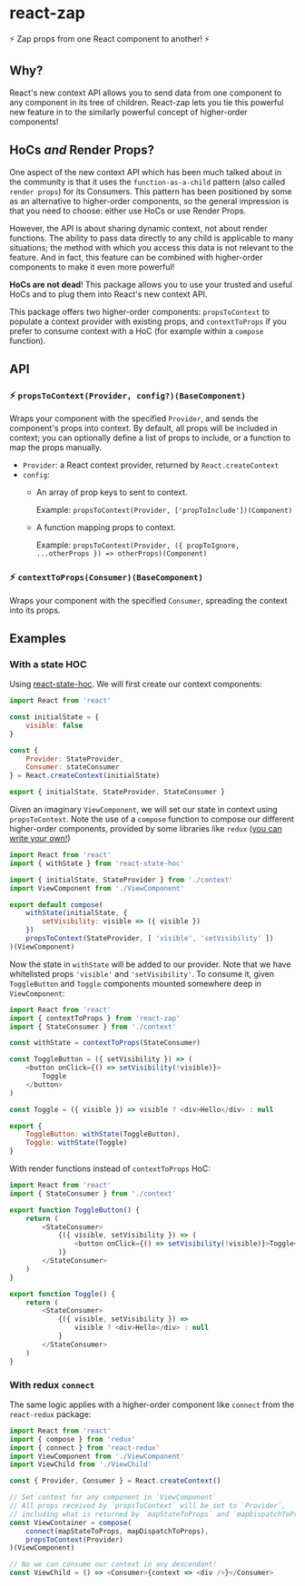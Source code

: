 # react-zap

:zap: Zap props from one React component to another! :zap:

## Why?

React's new context API allows you to send data from one component to any component in its tree of children. React-zap lets you tie this powerful new feature in to the similarly powerful concept of higher-order components!

## HoCs _and_ Render Props?

One aspect of the new context API which has been much talked about in the community is that it uses the `function-as-a-child` pattern (also called `render props`) for its Consumers. This pattern has been positioned by some as an alternative to higher-order components, so the general impression is that you need to choose: either use HoCs or use Render Props.

However, the API is about sharing dynamic context, not about render functions. The ability to pass data directly to any child is applicable to many situations; the method with which you access this data is not relevant to the feature. And in fact, this feature can be combined with higher-order components to make it even more powerful!

**HoCs are not dead**! This package allows you to use your trusted and useful HoCs and to plug them into React's new context API.

This package offers two higher-order components: `propsToContext` to populate a context provider with existing props, and `contextToProps` if you prefer to consume context with a HoC (for example within a `compose` function).

## API

### :zap: `propsToContext(Provider, config?)(BaseComponent)`

Wraps your component with the specified `Provider`, and sends the component's props into context. By default, all props will be included in context; you can optionally define a list of props to include, or a function to map the props manually.

*   `Provider`: a React context provider, returned by `React.createContext`
*   `config`:
    * An array of prop keys to sent to context.

        Example: `propsToContext(Provider, ['propToInclude'])(Component)`

    * A function mapping props to context.

        Example: `propsToContext(Provider, ({ propToIgnore, ...otherProps }) => otherProps)(Component)`

### :zap: `contextToProps(Consumer)(BaseComponent)`

Wraps your component with the specified `Consumer`, spreading the context into its props.

## Examples

### With a state HOC

Using [react-state-hoc](troch/react-state-hoc). We will first create our context components:

```js
import React from 'react'

const initialState = {
    visible: false
}

const {
    Provider: StateProvider,
    Consumer: stateConsumer
} = React.createContext(initialState)

export { initialState, StateProvider, StateConsumer }
```

Given an imaginary `ViewComponent`, we will set our state in context using `propsToContext`. Note the use of a `compose` function to compose our different higher-order components, provided by some libraries like `redux` ([you can write your own!](https://gist.github.com/JamieMason/172460a36a0eaef24233e6edb2706f83))

```js
import React from 'react'
import { withState } from 'react-state-hoc'

import { initialState, StateProvider } from './context'
import ViewComponent from './ViewComponent'

export default compose(
    withState(initialState, {
        setVisibility: visible => ({ visible })
    })
    propsToContext(StateProvider, [ 'visible', 'setVisibility' ])
)(ViewComponent)
```

Now the state in `withState` will be added to our provider. Note that we have whitelisted props `'visible'` and `'setVisibility'`. To consume it, given `ToggleButton` and `Toggle` components mounted somewhere deep in `ViewComponent`:

```js
import React from 'react'
import { contextToProps } from 'react-zap'
import { StateConsumer } from './context'

const withState = contextToProps(StateConsumer)

const ToggleButton = ({ setVisibility }) => (
    <button onClick={() => setVisibility(!visible)}>
        Toggle
    </button>
)

const Toggle = ({ visible }) => visible ? <div>Hello</div> : null

export {
    ToggleButton: withState(ToggleButton),
    Toggle: withState(Toggle)
}
```

With render functions instead of `contextToProps` HoC:

```js
import React from 'react'
import { StateConsumer } from './context'

export function ToggleButton() {
    return (
        <StateConsumer>
            {({ visible, setVisibility }) => (
                <button onClick={() => setVisibility(!visible)}>Toggle</button>
            )}
        </StateConsumer>
    )
}

export function Toggle() {
    return (
        <StateConsumer>
            {({ visible, setVisibility }) =>
                visible ? <div>Hello</div> : null
            }
        </StateConsumer>
    )
}
```

### With redux `connect`

The same logic applies with a higher-order component like `connect` from the `react-redux` package:

```js
import React from 'react'
import { compose } from 'redux'
import { connect } from 'react-redux'
import ViewComponent from './ViewComponent'
import ViewChild from './ViewChild'

const { Provider, Consumer } = React.createContext()

// Set context for any component in `ViewComponent`
// All props received by `propsToContext` will be set to `Provider`,
// including what is returned by `mapStateToProps` and `mapDispatchToProps`
const ViewContainer = compose(
    connect(mapStateToProps, mapDispatchToProps),
    propsToContext(Provider)
)(ViewComponent)

// No we can consume our context in any descendant!
const ViewChild = () => <Consumer>{context => <div />}</Consumer>
```
